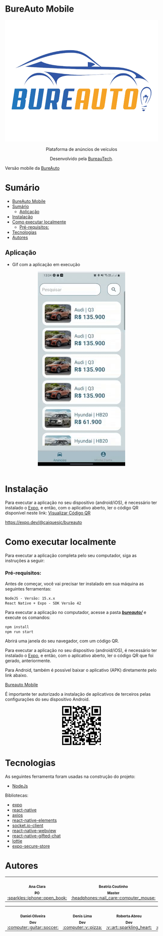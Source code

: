# BureAuto Mobile

<div align="center">
  <img src="./doc/img/bureauto_sem_fundo.png" height="400" width="600"/>
<p align="center">Plataforma de anúncios de veículos</p>

Desenvolvido pela [BureauTech](https://github.com/BureauTech).

</div>

Versão mobile da [BureAuto](https://github.com/BureauTech/BureAuto)

# Sumário

- [BureAuto Mobile](#bureauto-mobile)
- [Sumário](#sumário)
  - [Aplicação](#aplicação)
- [Instalação](#instalação)
- [Como executar localmente](#como-executar-localmente)
    - [Pré-requisitos:](#pré-requisitos)
- [Tecnologias](#tecnologias)
- [Autores](#autores)

## Aplicação 

- Gif com a aplicação em execução
  
<div align="center">
  <img src="./doc/gif/sprint-3.gif" />
</div>

<br>

# Instalação

Para executar a aplicação no seu dispositivo (android/iOS), é necessário ter instalado o [Expo](https://expo.dev/client), e então, com o aplicativo aberto, ler o código QR disponível neste link: [Visualizar Código QR](https://expo.dev/@caiquesjc/bureauto)

https://expo.dev/@caiquesjc/bureauto

# Como executar localmente

Para executar a aplicação completa pelo seu computador, siga as instruções a seguir:

### Pré-requisitos:

Antes de começar, você vai precisar ter instalado em sua máquina as seguintes ferramentas:

```
NodeJS - Versão: 15.x.x
React Native + Expo - SDK Versão 42
```

Para executar a aplicação no computador, acesse a pasta [***bureauto/***](/bureauto) e execute os comandos:

```
npm install
npm run start
```

Abrirá uma janela do seu navegador, com um código QR.

Para executar a aplicação no seu dispositivo (android/iOS), é necessário ter instalado o [Expo](https://expo.dev/client), e então, com o aplicativo aberto, ler o código QR que foi gerado, anteriormente.

Para Android, também é possível baixar o aplicativo (APK) diretamente pelo link abaixo.

[Bureauto Mobile](https://bit.ly/BureautoMobile)

É importante ter autorizado a instalação de aplicativos de terceiros pelas configurações do seu dispositivo Android.

<div align="center">
  <img src="./doc/img/qr_expo.png"/>
</div>


# Tecnologias
As seguintes ferramenta foram usadas na construção do projeto:

* [NodeJs](https://nodejs.org/)
  
Bibliotecas:

* [expo](https://docs.expo.dev/)
* [react-native](https://reactnative.dev/)
* [axios](https://reactnative.dev/)
* [react-native-elements](https://reactnativeelements.com/)
* [socket.io-client](https://www.npmjs.com/package/react-native-socket.io-client)
* [react-native-webview](https://www.npmjs.com/package/react-native-webview)
* [react-native-gifted-chat](https://www.npmjs.com/package/react-native-gifted-chat)
* [lottie](https://docs.expo.dev/versions/latest/sdk/lottie/)
* [expo-secure-store](https://docs.expo.dev/versions/v43.0.0/sdk/securestore/)

# Autores

<table align="center">
  <tr>
    <td align="center"><a href="https://github.com/anaclaragraciano"><img src="https://avatars.githubusercontent.com/u/64653864?v=4?s=100" width="100px;" alt=""/><br /><sub><b>Ana Clara<br>PO</b></sub></a><br /><a href="https://github.com/BureauTech/BureAuto/commits?author=anaclaragraciano" title="PO">:sparkles::iphone::open_book:</a></td>
    <td align="center"><a href="https://github.com/bibiacoutinho"><img src="https://avatars.githubusercontent.com/u/56437723?v=4?s=100" width="100px;" alt=""/><br /><sub><b>Beatriz Coutinho<br>Master</b></sub></a><br /><a href="https://github.com/BureauTech/BureAuto/commits?author=bibiacoutinho" title="Master">:headphones::nail_care::computer_mouse:</a></td>
    <td align="center"><a href="https://github.com/caiquesjc"><img src="https://avatars.githubusercontent.com/u/54915913?v=4?s=100" width="100px;" alt=""/><br /><sub><b>Caique Nascimento<br>Dev</b></sub></a><br /><a href="https://github.com/BureauTech/BureAuto/commits?author=caiquesjc" title="Dev Team">:keyboard::desktop_computer::computer_mouse:</a></td>    
    <td align="center"><a href="https://github.com/charles-ramos"><img src="https://avatars.githubusercontent.com/u/25464287?v=4?s=100" width="100px;" alt=""/><br /><sub><b>Charles Ramos<br>Dev</b></sub></a><br /><a href="https://github.com/BureauTech/BureAuto/commits?author=charles-ramos" title="Dev Team">:fist_raised::open_book::hamburger:</a></td> 
</table>
<table align="center">
    <td align="center"><a href="https://github.com/danielsantosoliveira"><img src="https://avatars.githubusercontent.com/u/55162125?v=4?s=100" width="100px;" alt=""/><br /><sub><b>Daniel Oliveira<br>Dev</b></sub></a><br /><a href="https://github.com/BureauTech/BureAuto/commits?author=danielsantosoliveira" title="Dev Team">:computer::guitar::soccer:</a></td>
    <td align="center"><a href="https://github.com/Denis-Lima"><img src="https://avatars.githubusercontent.com/u/55518511?v=4?s=100" width="100px;" alt=""/><br /><sub><b>Denis Lima<br>Dev</b></sub></a><br /><a href="https://github.com/BureauTech/BureAuto/commits?author=Denis-Lima" title="Dev Team">:computer::v::pizza:</a></td>
    <td align="center"><a href="https://github.com/RobertaAb"><img src="https://avatars.githubusercontent.com/u/27467246?v=4?s=100" width="100px;" alt=""/><br /><sub><b>Roberta Abreu<br>Dev</b></sub></a><br /><a href="https://github.com/BureauTech/BureAuto/commits?author=RobertaAb" title="Dev Team">:v::art::sparkling_heart:</a></td>
    <td align="center"><a href="https://github.com/WeDias"><img src="https://avatars.githubusercontent.com/u/56437612?v=4?s=100" width="100px;" alt=""/><br /><sub><b>Wesley Dias<br>Dev</b></sub></a><br /><a href="https://github.com/BureauTech/BureAuto/commits?author=WeDias" title="Dev Team">:rocket::milky_way::new_moon:</a></td>
  </tr>
</table>
